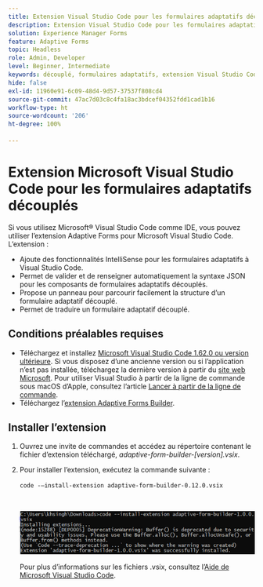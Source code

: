 ```yaml
---
title: Extension Visual Studio Code pour les formulaires adaptatifs découplés
description: Extension Visual Studio Code pour les formulaires adaptatifs découplés
solution: Experience Manager Forms
feature: Adaptive Forms
topic: Headless
role: Admin, Developer
level: Beginner, Intermediate
keywords: découplé, formulaires adaptatifs, extension Visual Studio Code
hide: false
exl-id: 11960e91-6c09-48d4-9d57-37537f808cd4
source-git-commit: 47ac7d03c8c4fa18ac3bdcef04352fdd1cad1b16
workflow-type: ht
source-wordcount: '206'
ht-degree: 100%

---
```


# Extension Microsoft Visual Studio Code pour les formulaires adaptatifs découplés

Si vous utilisez Microsoft® Visual Studio Code comme IDE, vous pouvez utiliser l’extension Adaptive Forms pour Microsoft Visual Studio Code. L’extension :

* Ajoute des fonctionnalités IntelliSense pour les formulaires adaptatifs à Visual Studio Code.
* Permet de valider et de renseigner automatiquement la syntaxe JSON pour les composants de formulaires adaptatifs découplés.
* Propose un panneau pour parcourir facilement la structure d’un formulaire adaptatif découplé.
* Permet de traduire un formulaire adaptatif découplé.

<!-- 

The extension o easily navigate the structure 

Adobe provides an extension for Microsoft&reg; Visual Studio Code to make it easier for you to navigate structure and develop Headless adaptive forms in Visual Studio Code. The extension adds Adaptive Forms related IntelliSense capabilities and helps auto-complete Headless adaptive forms JSON syntax. It also adds a panel, titled Forms Tree, to help navigate structure of Headless adaptive form. 

-->

## Conditions préalables requises

* Téléchargez et installez [Microsoft Visual Studio Code 1.62.0 ou version ultérieure](https://code.visualstudio.com/docs/supporting/FAQ#_how-do-i-find-the-version). Si vous disposez d’une ancienne version ou si l’application n’est pas installée, téléchargez la dernière version à partir du [site web Microsoft](https://code.visualstudio.com/docs/setup/setup-overview). Pour utiliser Visual Studio à partir de la ligne de commande sous macOS d’Apple, consultez l’article [Lancer à partir de la ligne de commande](https://code.visualstudio.com/docs/setup/mac#_launching-from-the-command-line).
* Téléchargez l’[extension Adaptive Forms Builder](/help/assets/adaptive-form-builder-0.12.0.vsix).

## Installer l’extension

1. Ouvrez une invite de commandes et accédez au répertoire contenant le fichier d’extension téléchargé, *adaptive-form-builder-[version].vsix*.

1. Pour installer l’extension, exécutez la commande suivante :

   `code -–install-extension adaptive-form-builder-0.12.0.vsix`

   <br>

   ![Installation de l’extension](/help/assets/install-extension.png)


   Pour plus d’informations sur les fichiers .vsix, consultez l’[Aide de Microsoft Visual Studio Code](https://code.visualstudio.com/docs/editor/extension-marketplace#_install-from-a-vsix).
